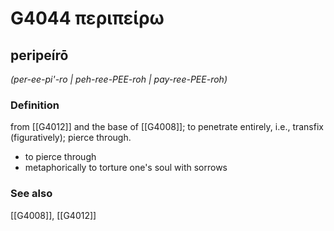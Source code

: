 # G4044 περιπείρω

## peripeírō

_(per-ee-pi'-ro | peh-ree-PEE-roh | pay-ree-PEE-roh)_

### Definition

from [[G4012]] and the base of [[G4008]]; to penetrate entirely, i.e., transfix (figuratively); pierce through.

- to pierce through
- metaphorically to torture one's soul with sorrows

### See also

[[G4008]], [[G4012]]

